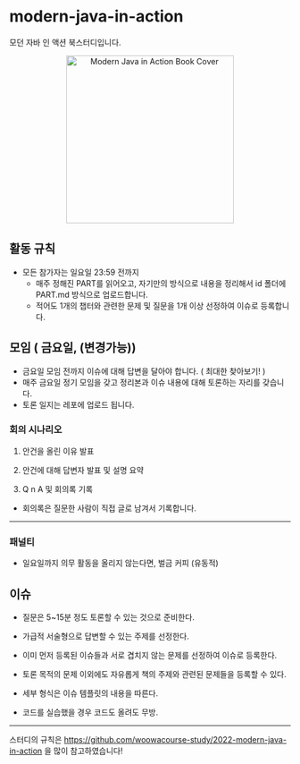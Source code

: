 # modern-java-in-action
모던 자바 인 액션 북스터디입니다.
<div align="center">
  <img src="https://github.com/SSAFY-Book-Study/modern-java-in-action/assets/49369306/daf8f0c9-ba55-44d7-9d46-2b9607e95df9" alt="Modern Java in Action Book Cover" width="300">
</div>

## 활동 규칙
- 모든 참가자는 일요일 23:59 전까지
  - 매주 정해진 PART를 읽어오고, 자기만의 방식으로 내용을 정리해서 id 폴더에 PART.md 방식으로 업로드합니다.
  - 적어도 1개의 챕터와 관련한 문제 및 질문을 1개 이상 선정하여 이슈로 등록합니다.

## 모임 ( 금요일, (변경가능))
- 금요일 모임 전까지 이슈에 대해 답변을 달아야 합니다. ( 최대한 찾아보기! )
- 매주 금요일 정기 모임을 갖고 정리본과 이슈 내용에 대해 토론하는 자리를 갖습니다.
- 토론 일지는 레포에 업로드 됩니다.
  
### 회의 시나리오

1. 안건을 올린 이유 발표

2. 안건에 대해 답변자 발표 및 설명 요약

3. Q n A 및 회의록 기록

- 회의록은 질문한 사람이 직접 글로 남겨서 기록합니다.
---

### 패널티
- 일요일까지 의무 활동을 올리지 않는다면, 벌금 커피 (유동적)

## 이슈
- 질문은 5~15분 정도 토론할 수 있는 것으로 준비한다.

- 가급적 서술형으로 답변할 수 있는 주제를 선정한다.

- 이미 먼저 등록된 이슈들과 서로 겹치지 않는 문제를 선정하여 이슈로 등록한다.

- 토론 목적의 문제 이외에도 자유롭게 책의 주제와 관련된 문제들을 등록할 수 있다.

- 세부 형식은 이슈 템플릿의 내용을 따른다.

- 코드를 실습했을 경우 코드도 올려도 무방.



----


스터디의 규칙은 https://github.com/woowacourse-study/2022-modern-java-in-action 을 많이 참고하였습니다!
